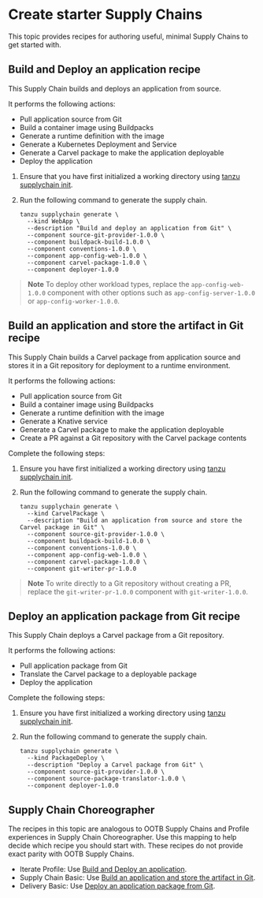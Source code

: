 # Create starter Supply Chains

This topic provides recipes for authoring useful, minimal Supply Chains to get started with.

## Build and Deploy an application recipe

This Supply Chain builds and deploys an application from source.

It performs the following actions:

- Pull application source from Git
- Build a container image using Buildpacks
- Generate a runtime definition with the image
- Generate a Kubernetes Deployment and Service
- Generate a Carvel package to make the application deployable
- Deploy the application

1. Ensure that you have first initialized a working directory using [tanzu supplychain init](../../reference/supplychain-cli/tanzu_supplychain_init.hbs.md).

1. Run the following command to generate the supply chain.

    ```console
    tanzu supplychain generate \
      --kind WebApp \
      --description "Build and deploy an application from Git" \
      --component source-git-provider-1.0.0 \
      --component buildpack-build-1.0.0 \
      --component conventions-1.0.0 \
      --component app-config-web-1.0.0 \
      --component carvel-package-1.0.0 \
      --component deployer-1.0.0
    ```

> **Note** To deploy other workload types, replace the ``app-config-web-1.0.0`` component with other options such as `app-config-server-1.0.0 `or `app-config-worker-1.0.0`.

## Build an application and store the artifact in Git recipe

This Supply Chain builds a Carvel package from application source and stores it in a Git repository for deployment to a runtime environment.

It performs the following actions:

- Pull application source from Git
- Build a container image using Buildpacks
- Generate a runtime definition with the image
- Generate a Knative service
- Generate a Carvel package to make the application deployable
- Create a PR against a Git repository with the Carvel package contents

Complete the following steps:

1. Ensure you have first initialized a working directory using [tanzu supplychain init](../../reference/supplychain-cli/tanzu_supplychain_init.hbs.md).
2. Run the following command to generate the supply chain.

    ```console
    tanzu supplychain generate \
      --kind CarvelPackage \
      --description "Build an application from source and store the Carvel package in Git" \
      --component source-git-provider-1.0.0 \
      --component buildpack-build-1.0.0 \
      --component conventions-1.0.0 \
      --component app-config-web-1.0.0 \
      --component carvel-package-1.0.0 \
      --component git-writer-pr-1.0.0
    ```

> **Note** To write directly to a Git repository without creating a PR, replace the `git-writer-pr-1.0.0` component with `git-writer-1.0.0`.

## Deploy an application package from Git recipe

This Supply Chain deploys a Carvel package from a Git repository.

It performs the following actions:

- Pull application package from Git
- Translate the Carvel package to a deployable package
- Deploy the application

Complete the following steps:

1. Ensure you have first initialized a working directory using [tanzu supplychain init](../../reference/supplychain-cli/tanzu_supplychain_init.hbs.md).
2. Run the following command to generate the supply chain.

    ```console
    tanzu supplychain generate \
      --kind PackageDeploy \
      --description "Deploy a Carvel package from Git" \
      --component source-git-provider-1.0.0 \
      --component source-package-translator-1.0.0 \
      --component deployer-1.0.0
    ```

## Supply Chain Choreographer

The recipes in this topic are analogous to OOTB Supply Chains and Profile experiences in Supply Chain Choreographer. Use this mapping to help decide which recipe you should start with. These recipes
do not provide exact parity with OOTB Supply Chains.

- Iterate Profile: Use [Build and Deploy an application](#build-and-deploy-an-application).
- Supply Chain Basic: Use [Build an application and store the artifact in Git](#build-an-application-and-store-the-artifact-in-git).
- Delivery Basic: Use [Deploy an application package from Git](#deploy-an-application-package-from-git).
